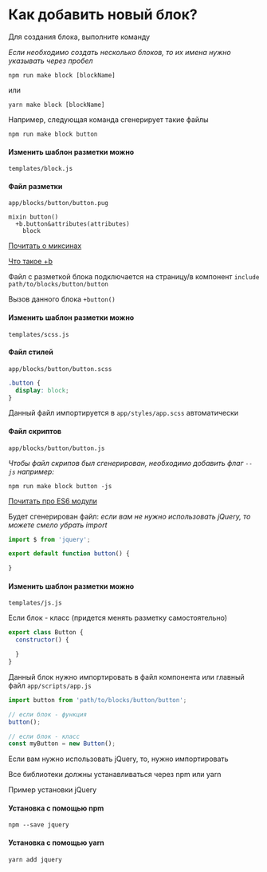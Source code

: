 # Как добавить новый блок?

Для создания блока, выполните команду

_Если необходимо создать несколько блоков, то их имена нужно указывать через пробел_
```
npm run make block [blockName]
```
или
```
yarn make block [blockName]
```
Например, следующая команда сгенерирует такие файлы
```
npm run make block button
```

#### Изменить шаблон разметки можно
`templates/block.js`

#### Файл разметки
`app/blocks/button/button.pug`
```jade
mixin button()
  +b.button&attributes(attributes)
    block
```

[Почитать о миксинах](https://pugjs.org/language/mixins.html)

[Что такое +b](https://github.com/kizu/bemto)

Файл с разметкой блока подключается на страницу/в компонент `include path/to/blocks/button/button`

Вызов данного блока `+button()`

#### Изменить шаблон разметки можно
`templates/scss.js`

#### Файл стилей
`app/blocks/button/button.scss`

```scss
.button {
  display: block;
}
```

Данный файл импортируется в `app/styles/app.scss` автоматически

#### Файл скриптов
`app/blocks/button/button.js`

_Чтобы файл скрипов был сгенерирован, необходимо добавить флаг `--js` например:_
```
npm run make block button -js
```

[Почитать про ES6 модули](https://github.com/FrontenderMagazine/es6-modules/blob/master/rus.md)

Будет сгенерирован файл:
_если вам не нужно использовать jQuery, то можете смело убрать import_
```js
import $ from 'jquery';

export default function button() {

}
```

#### Изменить шаблон разметки можно
`templates/js.js`

Если блок - класс (придется менять разметку самостоятельно)
```js
export class Button {
  constructor() {

  }
}
```

Данный блок нужно импортировать в файл компонента или главный файл `app/scripts/app.js`
```js
import button from 'path/to/blocks/button/button';

// если блок - функция
button();

// если блок - класс
const myButton = new Button();
```
Если вам нужно использовать jQuery, то, нужно импортировать

Все библиотеки должны устанавливаться через npm или yarn

Пример установки jQuery

#### Установка с помощью npm

```
npm --save jquery
```

#### Установка с помощью yarn

```
yarn add jquery
```
